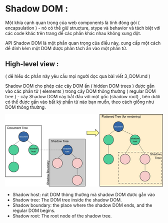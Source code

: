 # Shadow DOM :

Một khía cạnh quan trọng của web components là tính đóng gói ( encapsulation ) - nó có thể giữ structure, stype và behavior và tách biệt với các code khác trên trang để các phần khác nhau không xung đột. 

API Shadow DOM là một phần quan trọng của điều này, cung cấp một cách để đính kèm một DOM được phân tách ẩn vào một phần tử. 

## High-level view :
( để hiểu đc phần này yêu cầu mọi người đọc qua bài viết 3_DOM.md )

Shadow DOM cho phép các cây DOM ẩn ( hidden DOM trees ) được gắn vào các phần tử ( elements ) trong cây DOM thông thường ( regular DOM tree ) - cây Shadow DOM này bắt đầu với một gốc (shadow root) , bên dưới có thể được gắn vào bất kỳ phần tử nào bạn muốn, theo cách giống như DOM thông thường.

![shadowdom.jpg](https://github.com/mana147/JavaScript/blob/main/web-components/img/shadowdom.jpg?raw=true)

- Shadow host: nút DOM thông thường mà shadow DOM đươc gắn vào
- Shadow tree: The DOM tree inside the shadow DOM.
- Shadow boundary: the place where the shadow DOM ends, and the regular DOM begins.
- Shadow root: The root node of the shadow tree.